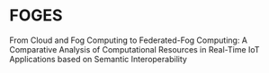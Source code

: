 # FOGES
From Cloud and Fog Computing to Federated-Fog Computing: A Comparative Analysis of Computational Resources in Real-Time IoT Applications based on Semantic Interoperability
